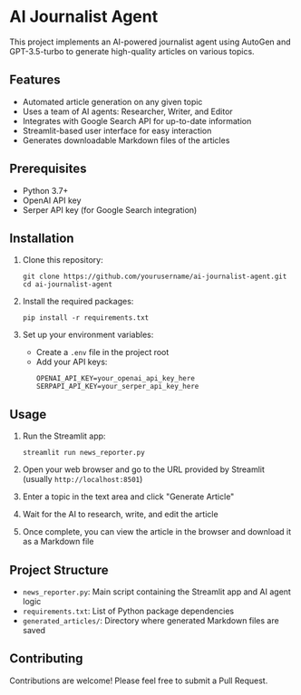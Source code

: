 # AI Journalist Agent

This project implements an AI-powered journalist agent using AutoGen and GPT-3.5-turbo to generate high-quality articles on various topics.

## Features

- Automated article generation on any given topic
- Uses a team of AI agents: Researcher, Writer, and Editor
- Integrates with Google Search API for up-to-date information
- Streamlit-based user interface for easy interaction
- Generates downloadable Markdown files of the articles

## Prerequisites

- Python 3.7+
- OpenAI API key
- Serper API key (for Google Search integration)

## Installation

1. Clone this repository:
   ```
   git clone https://github.com/yourusername/ai-journalist-agent.git
   cd ai-journalist-agent
   ```

2. Install the required packages:
   ```
   pip install -r requirements.txt
   ```

3. Set up your environment variables:
   - Create a `.env` file in the project root
   - Add your API keys:
     ```
     OPENAI_API_KEY=your_openai_api_key_here
     SERPAPI_API_KEY=your_serper_api_key_here
     ```

## Usage

1. Run the Streamlit app:
   ```
   streamlit run news_reporter.py
   ```

2. Open your web browser and go to the URL provided by Streamlit (usually `http://localhost:8501`)

3. Enter a topic in the text area and click "Generate Article"

4. Wait for the AI to research, write, and edit the article

5. Once complete, you can view the article in the browser and download it as a Markdown file

## Project Structure

- `news_reporter.py`: Main script containing the Streamlit app and AI agent logic
- `requirements.txt`: List of Python package dependencies
- `generated_articles/`: Directory where generated Markdown files are saved

## Contributing

Contributions are welcome! Please feel free to submit a Pull Request.

